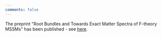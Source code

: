 ```yaml
---
comments: false
---
```


The preprint "Root Bundles and Towards Exact Matter Spectra of F-theory MSSMs" has been published - see [here](https://arxiv.org/abs/2102.10115).


<!--You can do bullet points like this
* a
* b-->
